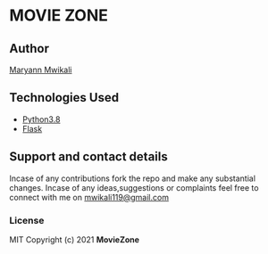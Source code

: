 # MOVIE ZONE

## Author
[Maryann Mwikali](https://github.com/Maryan23)


## Technologies Used
* [Python3.8](https://www.python.org/)
* [Flask](http://flask.pocoo.org/)

## Support and contact details
Incase of any contributions fork the repo and make any substantial changes.
Incase of any ideas,suggestions or complaints feel free to connect with me on mwikali119@gmail.com 

### License
MIT
Copyright (c) 2021 **MovieZone**